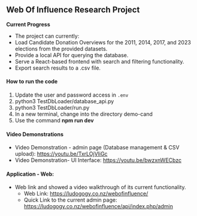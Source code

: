 ## Web Of Influence Research Project
**Current Progress** <br>
- The project can currently:
- Load Candidate Donation Overviews for the 2011, 2014, 2017, and 2023 elections from the provided datasets.
- Provide a local API for querying the database.
- Serve a React-based frontend with search and filtering functionality.
- Export search results to a .csv file.


#### How to run the code
1. Update the user and password access in ```.env```
2. python3 TestDbLoader/database_api.py
3. python3 TestDbLoader/run.py
4. In a new terminal, change into the directory demo-cand
5. Use the command **npm run dev**

#### Video Demonstrations
- Video Demonstration - admin page (Database management & CSV upload): https://youtu.be/TxrLOjVliGc
- Video Demonstration- UI Interface: https://youtu.be/bwzxnWECbzc

#### Application - Web:
- Web link and showed a video walkthrough of its current functionality.
    -  Web Link: https://ludogogy.co.nz/webofinfluence/ 
    - Quick Link to the current admin page: https://ludogogy.co.nz/webofinfluence/api/index.php/admin
